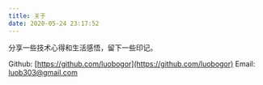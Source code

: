 ```yaml
---
title: 关于
date: 2020-05-24 23:17:52
---
```


分享一些技术心得和生活感悟，留下一些印记。

Github: [https://github.com/luobogor](https://github.com/luobogor)
Email: luob303@gmail.com
